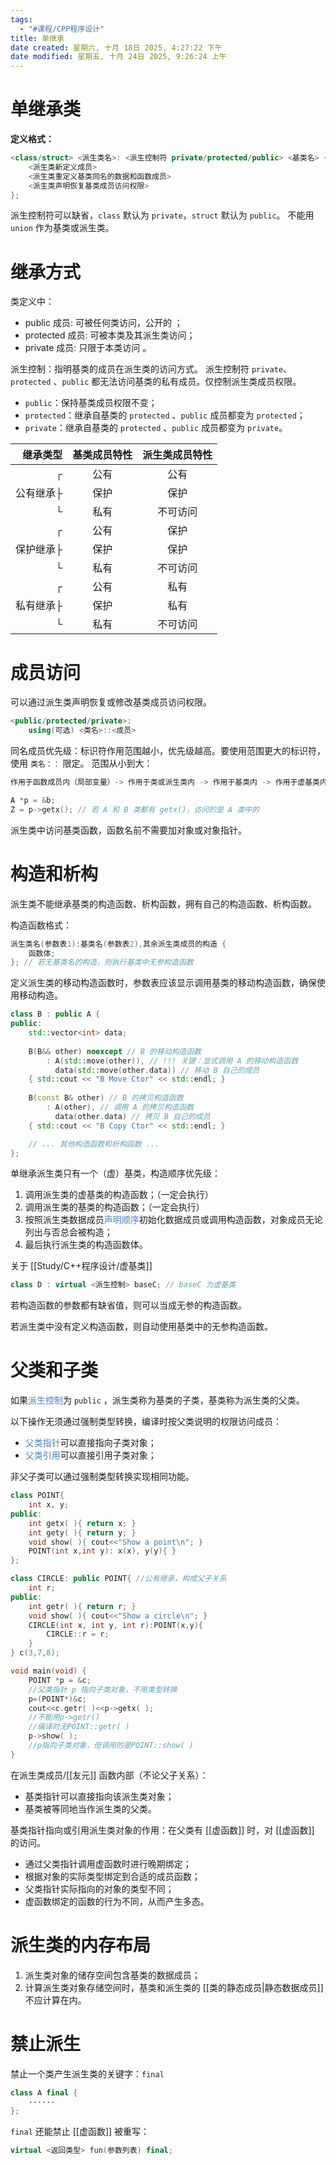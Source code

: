 ```yaml
---
tags:
  - "#课程/CPP程序设计"
title: 单继承
date created: 星期六, 十月 18日 2025, 4:27:22 下午
date modified: 星期五, 十月 24日 2025, 9:26:24 上午
---
```


# 单继承类  

**定义格式：**
```C++
<class/struct> <派生类名>: <派生控制符 private/protected/public> <基类名> {
	<派生类新定义成员> 
	<派生类重定义基类同名的数据和函数成员> 
	<派生类声明恢复基类成员访问权限> 
};
```
派生控制符可以缺省，`class` 默认为 `private`，`struct` 默认为 `public`。
不能用 `union` 作为基类或派生类。

# 继承方式

类定义中： 
- public 成员: 可被任何类访问，公开的 ；
- protected 成员: 可被本类及其派生类访问；
- private 成员: 只限于本类访问 。

派生控制：指明基类的成员在派生类的访问方式。
派生控制符 `private`、 `protected` 、`public` 都无法访问基类的私有成员。仅控制派生类成员权限。
- `public`：保持基类成员权限不变；
- `protected`：继承自基类的 `protected` 、`public` 成员都变为 `protected`；
- `private`：继承自基类的 `protected` 、`public` 成员都变为 `private`。

|  继承类型 | 基类成员特性 | 派生类成员特性  |
| ----: | :----: | :------: |
|     ┌ | 公有     |    公有    |
| 公有继承├ | 保护     |    保护    |
|     └ | 私有<br> |   不可访问   |
|     ┌ | 公有<br> |  保护<br>  |
| 保护继承├ | 保护<br> |  保护<br>  |
|     └ | 私有<br> | 不可访问<br> |
|     ┌ | 公有<br> |  私有<br>  |
| 私有继承├ | 保护<br> |  私有<br>  |
|     └ | 私有<br> | 不可访问<br> |

# 成员访问

可以通过派生类声明恢复或修改基类成员访问权限。
```C++
<public/protected/private>:
	using(可选) <类名>::<成员>
```

同名成员优先级：标识符作用范围越小，优先级越高。要使用范围更大的标识符，使用 `类名：：` 限定。
范围从小到大：
```C++
作用于函数成员内（局部变量）-> 作用于类或派生类内 -> 作用于基类内 -> 作用于虚基类内
```

```C++
A *p = &b;
Z = p->getx(); // 若 A 和 B 类都有 getx()，访问的是 A 类中的
```

派生类中访问基类函数，函数名前不需要加对象或对象指针。

# 构造和析构

派生类不能继承基类的构造函数、析构函数，拥有自己的构造函数、析构函数。

构造函数格式：
```C++
派生类名(参数表1):基类名(参数表2),其余派生类成员的构造 {
	函数体;
}; // 若无基类名的构造，则执行基类中无参构造函数
```

定义派生类的移动构造函数时，参数表应该显示调用基类的移动构造函数，确保使用移动构造。

```C++
class B : public A {
public:
    std::vector<int> data;
    
    B(B&& other) noexcept // B 的移动构造函数
        : A(std::move(other)), // !!! 关键：显式调用 A 的移动构造函数
          data(std::move(other.data)) // 移动 B 自己的成员
    { std::cout << "B Move Ctor" << std::endl; }
    
    B(const B& other) // B 的拷贝构造函数
        : A(other), // 调用 A 的拷贝构造函数
          data(other.data) // 拷贝 B 自己的成员
    { std::cout << "B Copy Ctor" << std::endl; }

    // ... 其他构造函数和析构函数 ...
};
```

单继承派生类只有一个（虚）基类，构造顺序优先级：
1. 调用派生类的虚基类的构造函数；（一定会执行）
2. 调用派生类的基类的构造函数；（一定会执行）
3. 按照派生类数据成员<font color="#4f81bd">声明顺序</font>初始化数据成员或调用构造函数，对象成员无论列出与否总会被构造；
4. 最后执行派生类的构造函数体。

关于 [[Study/C++程序设计/虚基类]]
```C++
class D : virtual <派生控制> baseC; // baseC 为虚基类
```

若构造函数的参数都有缺省值，则可以当成无参的构造函数。

若派生类中没有定义构造函数，则自动使用基类中的无参构造函数。

# 父类和子类

如果<font color="#4f81bd">派生控制</font>为 `public` ，派生类称为基类的子类，基类称为派生类的父类。

以下操作无须通过强制类型转换，编译时按父类说明的权限访问成员：
- <font color="#4f81bd">父类指针</font>可以直接指向子类对象；
- <font color="#4f81bd">父类引用</font>可以直接引用子类对象；

非父子类可以通过强制类型转换实现相同功能。

```C++
class POINT{
	int x, y;
public:
	int getx( ){ return x; } 
	int gety( ){ return y; }
	void show( ){ cout<<"Show a point\n"; }
	POINT(int x,int y): x(x), y(y){ }
};

class CIRCLE: public POINT{ //公有继承，构成父子关系
	int r;
public: 
	int getr( ){ return r; }
	void show( ){ cout<<"Show a circle\n"; }
	CIRCLE(int x, int y, int r):POINT(x,y){ 
		CIRCLE::r = r; 
	}
} c(3,7,8);

void main(void) {
	POINT *p = &c; 
	//父类指针 p 指向子类对象，不用类型转换
	p=(POINT*)&c;
	cout<<c.getr( )<<p->getx( ); 
	//不能用p->getr()
	//编译时无POINT::getr( )
	p->show( ); 
	//p指向子类对象，但调用的是POINT::show( )
}
```

在派生类成员/[[友元]] 函数内部（不论父子关系）：
- 基类指针可以直接指向该派生类对象；
- 基类被等同地当作派生类的父类。

基类指针指向或引用派生类对象的作用：在父类有 [[虚函数]] 时，对 [[虚函数]] 的访问。
- 通过父类指针调用虚函数时进行晚期绑定；
- 根据对象的实际类型绑定到合适的成员函数；
- 父类指针实际指向的对象的类型不同；
- 虚函数绑定的函数的行为不同，从而产生多态。

# 派生类的内存布局

1. 派生类对象的储存空间包含基类的数据成员；
2. 计算派生类对象存储空间时，基类和派生类的 [[类的静态成员|静态数据成员]] 不应计算在内。

# 禁止派生

禁止一个类产生派生类的关键字：`final`
```C++
class A final {
	······
};
```

`final` 还能禁止 [[虚函数]] 被重写：
```C++
virtual <返回类型> fun(参数列表) final;
```
